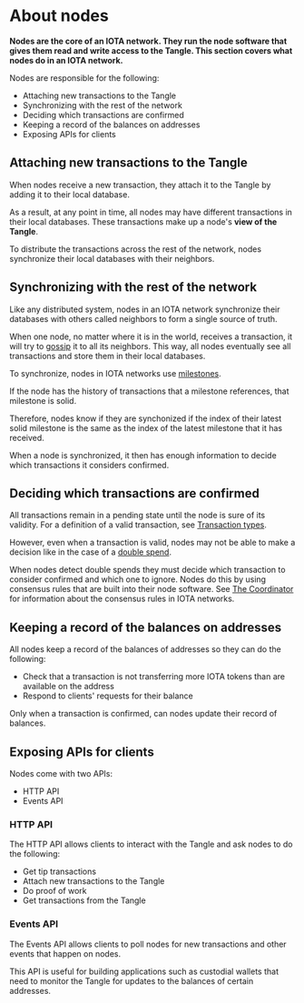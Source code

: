 # About nodes

**Nodes are the core of an IOTA network. They run the node software that gives them read and write access to the Tangle. This section covers what nodes do in an IOTA network.**

Nodes are responsible for the following:

- Attaching new transactions to the Tangle
- Synchronizing with the rest of the network
- Deciding which transactions are confirmed
- Keeping a record of the balances on addresses
- Exposing APIs for clients

## Attaching new transactions to the Tangle

When nodes receive a new transaction, they attach it to the Tangle by adding it to their local database.

As a result, at any point in time, all nodes may have different transactions in their local databases. These transactions make up a node's **view of the Tangle**.

To distribute the transactions across the rest of the network, nodes synchronize their local databases with their neighbors.

## Synchronizing with the rest of the network

Like any distributed system, nodes in an IOTA network synchronize their databases with others called neighbors to form a single source of truth.

When one node, no matter where it is in the world, receives a transaction, it will try to [gossip](../references/glossary.md#gossip) it to all its neighbors. This way, all nodes eventually see all transactions and store them in their local databases.

To synchronize, nodes in IOTA networks use [milestones](../the-tangle/the-coordinator.md).

If the node has the history of transactions that a milestone references, that milestone is solid.

Therefore, nodes know if they are synchonized if the index of their latest solid milestone is the same as the index of the latest milestone that it has received.

When a node is synchronized, it then has enough information to decide which transactions it considers confirmed.

## Deciding which transactions are confirmed

All transactions remain in a pending state until the node is sure of its validity. For a definition of a valid transaction, see [Transaction types](../the-tangle/message-types.md).

However, even when a transaction is valid, nodes may not be able to make a decision like in the case of a [double spend](../the-tangle/how-transfer-tokens.md#reaching-a-consensus-on-double-spends).

When nodes detect double spends they must decide which transaction to consider confirmed and which one to ignore. Nodes do this by using consensus rules that are built into their node software. See [The Coordinator](../the-tangle/the-coordinator.md) for information about the consensus rules in IOTA networks.

## Keeping a record of the balances on addresses

All nodes keep a record of the balances of addresses so they can do the following:

- Check that a transaction is not transferring more IOTA tokens than are available on the address
- Respond to clients' requests for their balance

Only when a transaction is confirmed, can nodes update their record of balances.

## Exposing APIs for clients

Nodes come with two APIs:

- HTTP API
- Events API

### HTTP API

The HTTP API allows clients to interact with the Tangle and ask nodes to do the following:

- Get tip transactions
- Attach new transactions to the Tangle
- Do proof of work
- Get transactions from the Tangle

### Events API

The Events API allows clients to poll nodes for new transactions and other events that happen on nodes.

This API is useful for building applications such as custodial wallets that need to monitor the Tangle for updates to the balances of certain addresses.



